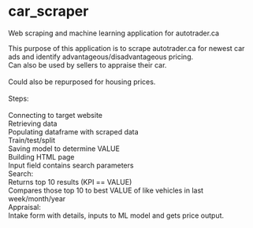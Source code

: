 # car_scraper
Web scraping and machine learning application for autotrader.ca

This purpose of this application is to scrape autotrader.ca for newest car ads and identify advantageous/disadvantageous pricing.<br>
Can also be used by sellers to appraise their car.<br>
<br>
Could also be repurposed for housing prices.<br>
<br>
Steps:<br>
<br>
Connecting to target website<br>
Retrieving data<br>
Populating dataframe with scraped data<br>
Train/test/split<br>
Saving model to determine VALUE<br>
Building HTML page<br>
Input field contains search parameters<br>
Search:<br> 
    Returns top 10 results (KPI == VALUE)<br>
    Compares those top 10 to best VALUE of like vehicles in last week/month/year<br>
Appraisal:<br> 
    Intake form with details, inputs to ML model and gets price output.<br>




